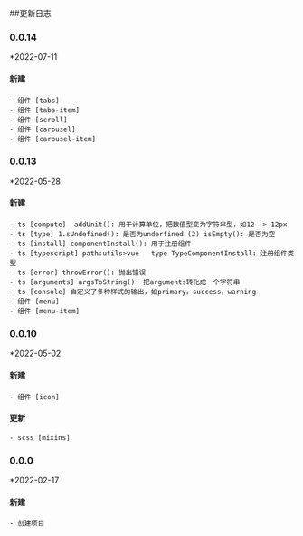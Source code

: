 ##更新日志
### 0.0.14

*2022-07-11
#### 新建
    - 组件 [tabs]
    - 组件 [tabs-item]
    - 组件 [scroll]
    - 组件 [carousel]
    - 组件 [carousel-item]

### 0.0.13

*2022-05-28
#### 新建
    - ts [compute]  addUnit(): 用于计算单位，把数值型变为字符串型，如12 -> 12px
    - ts [type] 1.sUndefined(): 是否为underfined (2) isEmpty(): 是否为空
    - ts [install] componentInstall(): 用于注册组件
    - ts [typescript] path:utils>vue   type TypeComponentInstall: 注册组件类型
    - ts [error] throwError(): 抛出错误
    - ts [arguments] argsToString(): 把arguments转化成一个字符串
    - ts [console] 自定义了多种样式的输出，如primary，success，warning
    - 组件 [menu]
    - 组件 [menu-item]

### 0.0.10

*2022-05-02
#### 新建
    - 组件 [icon] 
#### 更新   
    - scss [mixins] 

### 0.0.0

*2022-02-17
#### 新建
    - 创建项目
